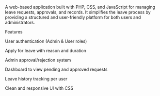 A web-based application built with PHP, CSS, and JavaScript for managing leave requests, approvals, and records. It simplifies the leave process by providing a structured and user-friendly platform for both users and administrators.

 Features

 User authentication (Admin & User roles)

 Apply for leave with reason and duration

 Admin approval/rejection system

 Dashboard to view pending and approved requests

 Leave history tracking per user

 Clean and responsive UI with CSS
